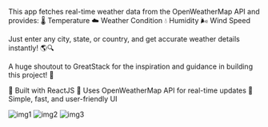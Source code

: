 This app fetches real-time weather data from the OpenWeatherMap API and provides:
🌡️ Temperature
☁️ Weather Condition
💧 Humidity
🌬️ Wind Speed

Just enter any city, state, or country, and get accurate weather details instantly! 🌎🔍

A huge shoutout to GreatStack for the inspiration and guidance in building this project! 🚀

🔹 Built with ReactJS
🔹 Uses OpenWeatherMap API for real-time updates
🔹 Simple, fast, and user-friendly UI

![img1](https://github.com/user-attachments/assets/5dd96940-7707-43f6-a7fd-e330b590ec8f)
![img2](https://github.com/user-attachments/assets/3623b0cf-6adc-4e5d-8073-eaa15b07fb62)
![img3](https://github.com/user-attachments/assets/c3b55d78-a22b-4162-8cd1-b8795b186b8b)
